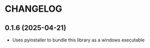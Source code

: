 # CHANGELOG

## 0.1.6 (2025-04-21)
* Uses pyinstaller to bundle this library as a windows executable
